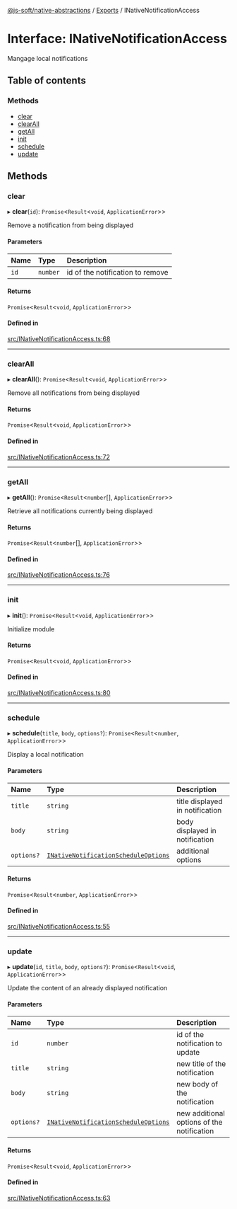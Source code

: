 [@js-soft/native-abstractions](../README.md) / [Exports](../modules.md) / INativeNotificationAccess

# Interface: INativeNotificationAccess

Mangage local notifications

## Table of contents

### Methods

- [clear](INativeNotificationAccess.md#clear)
- [clearAll](INativeNotificationAccess.md#clearall)
- [getAll](INativeNotificationAccess.md#getall)
- [init](INativeNotificationAccess.md#init)
- [schedule](INativeNotificationAccess.md#schedule)
- [update](INativeNotificationAccess.md#update)

## Methods

### clear

▸ **clear**(`id`): `Promise`<`Result`<`void`, `ApplicationError`\>\>

Remove a notification from being displayed

#### Parameters

| Name | Type | Description |
| :------ | :------ | :------ |
| `id` | `number` | id of the notification to remove |

#### Returns

`Promise`<`Result`<`void`, `ApplicationError`\>\>

#### Defined in

[src/INativeNotificationAccess.ts:68](https://github.com/js-soft/ts-native-access/blob/2235f5c/packages/abstractions/src/INativeNotificationAccess.ts#L68)

___

### clearAll

▸ **clearAll**(): `Promise`<`Result`<`void`, `ApplicationError`\>\>

Remove all notifications from being displayed

#### Returns

`Promise`<`Result`<`void`, `ApplicationError`\>\>

#### Defined in

[src/INativeNotificationAccess.ts:72](https://github.com/js-soft/ts-native-access/blob/2235f5c/packages/abstractions/src/INativeNotificationAccess.ts#L72)

___

### getAll

▸ **getAll**(): `Promise`<`Result`<`number`[], `ApplicationError`\>\>

Retrieve all notifications currently being displayed

#### Returns

`Promise`<`Result`<`number`[], `ApplicationError`\>\>

#### Defined in

[src/INativeNotificationAccess.ts:76](https://github.com/js-soft/ts-native-access/blob/2235f5c/packages/abstractions/src/INativeNotificationAccess.ts#L76)

___

### init

▸ **init**(): `Promise`<`Result`<`void`, `ApplicationError`\>\>

Initialize module

#### Returns

`Promise`<`Result`<`void`, `ApplicationError`\>\>

#### Defined in

[src/INativeNotificationAccess.ts:80](https://github.com/js-soft/ts-native-access/blob/2235f5c/packages/abstractions/src/INativeNotificationAccess.ts#L80)

___

### schedule

▸ **schedule**(`title`, `body`, `options?`): `Promise`<`Result`<`number`, `ApplicationError`\>\>

Display a local notification

#### Parameters

| Name | Type | Description |
| :------ | :------ | :------ |
| `title` | `string` | title displayed in notification |
| `body` | `string` | body displayed in notification |
| `options?` | [`INativeNotificationScheduleOptions`](INativeNotificationScheduleOptions.md) | additional options |

#### Returns

`Promise`<`Result`<`number`, `ApplicationError`\>\>

#### Defined in

[src/INativeNotificationAccess.ts:55](https://github.com/js-soft/ts-native-access/blob/2235f5c/packages/abstractions/src/INativeNotificationAccess.ts#L55)

___

### update

▸ **update**(`id`, `title`, `body`, `options?`): `Promise`<`Result`<`void`, `ApplicationError`\>\>

Update the content of an already displayed notification

#### Parameters

| Name | Type | Description |
| :------ | :------ | :------ |
| `id` | `number` | id of the notification to update |
| `title` | `string` | new title of the notification |
| `body` | `string` | new body of the notification |
| `options?` | [`INativeNotificationScheduleOptions`](INativeNotificationScheduleOptions.md) | new additional options of the notification |

#### Returns

`Promise`<`Result`<`void`, `ApplicationError`\>\>

#### Defined in

[src/INativeNotificationAccess.ts:63](https://github.com/js-soft/ts-native-access/blob/2235f5c/packages/abstractions/src/INativeNotificationAccess.ts#L63)
